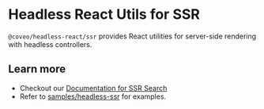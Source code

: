 # Headless React Utils for SSR

`@coveo/headless-react/ssr` provides React utilities for server-side rendering with headless controllers.

## Learn more

- Checkout our [Documentation for SSR Search](https://docs.coveo.com/en/headless/latest/usage/headless-server-side-rendering/)
- Refer to [samples/headless-ssr](https://github.com/coveo/ui-kit/tree/main/samples/headless-ssr) for examples.
